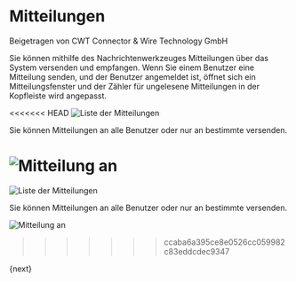 # Mitteilungen
<span class="text-muted contributed-by">Beigetragen von CWT Connector & Wire Technology GmbH</span>

Sie können mithilfe des Nachrichtenwerkzeuges Mitteilungen über das System versenden und empfangen. Wenn Sie einem Benutzer eine Mitteilung senden, und der Benutzer angemeldet ist, öffnet sich ein Mitteilungsfenster und der Zähler für ungelesene Mitteilungen in der Kopfleiste wird angepasst.

<<<<<<< HEAD
![Liste der Mitteilungen](/docs/assets/old_images/erpnext/message-list.png)

Sie können Mitteilungen an alle Benutzer oder nur an bestimmte versenden.

![Mitteilung an](/docs/assets/old_images/erpnext/message-to.png)
=======
![Liste der Mitteilungen]({{docs_base_url}}/assets/old_images/erpnext/message-list.png)

Sie können Mitteilungen an alle Benutzer oder nur an bestimmte versenden.

![Mitteilung an]({{docs_base_url}}/assets/old_images/erpnext/message-to.png)
>>>>>>> ccaba6a395ce8e0526cc059982c83eddcdec9347

{next}
